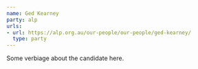 ```yaml
---
name: Ged Kearney
party: alp
urls:
- url: https://alp.org.au/our-people/our-people/ged-kearney/
  type: party
---
```

Some verbiage about the candidate here.
